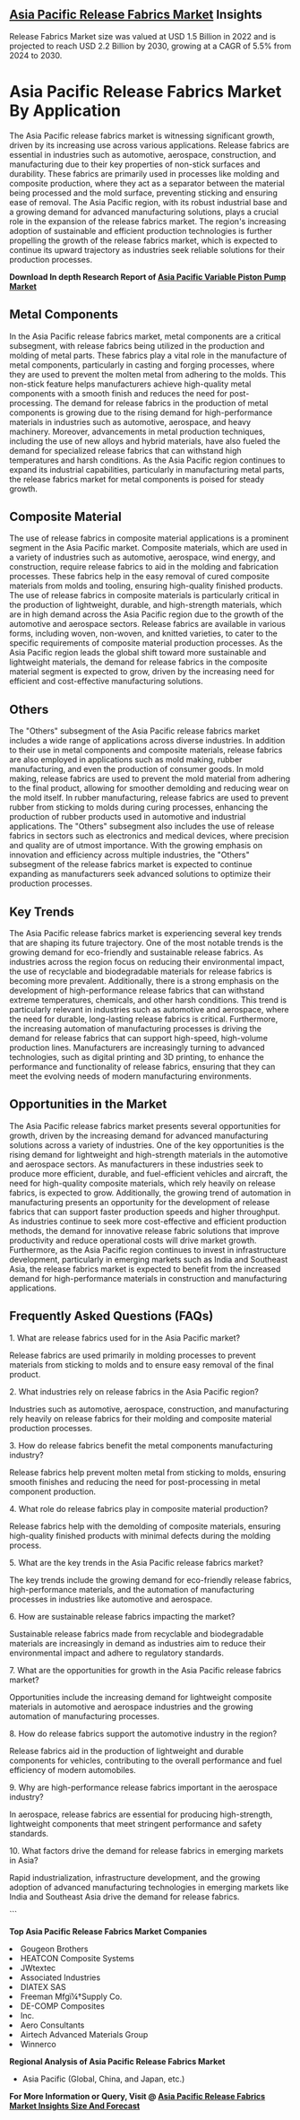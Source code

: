 <h2><a href="https://www.verifiedmarketreports.com/download-sample/?rid=327894&amp;utm_source=Github-Feb&amp;utm_medium=225" target="_blank">Asia Pacific Release Fabrics Market</a> Insights</h2><p>Release Fabrics Market size was valued at USD 1.5 Billion in 2022 and is projected to reach USD 2.2 Billion by 2030, growing at a CAGR of 5.5% from 2024 to 2030.</p><p><h1>Asia Pacific Release Fabrics Market By Application</h1> <p>The Asia Pacific release fabrics market is witnessing significant growth, driven by its increasing use across various applications. Release fabrics are essential in industries such as automotive, aerospace, construction, and manufacturing due to their key properties of non-stick surfaces and durability. These fabrics are primarily used in processes like molding and composite production, where they act as a separator between the material being processed and the mold surface, preventing sticking and ensuring ease of removal. The Asia Pacific region, with its robust industrial base and a growing demand for advanced manufacturing solutions, plays a crucial role in the expansion of the release fabrics market. The region's increasing adoption of sustainable and efficient production technologies is further propelling the growth of the release fabrics market, which is expected to continue its upward trajectory as industries seek reliable solutions for their production processes. <p><strong>Download In depth Research Report of <a href="https://www.verifiedmarketreports.com/download-sample/?rid=236118&amp;utm_source=Pulse-Dec&amp;utm_medium=225" target="_blank">Asia Pacific Variable Piston Pump Market</a></strong></p> <h2>Metal Components</h2> <p>In the Asia Pacific release fabrics market, metal components are a critical subsegment, with release fabrics being utilized in the production and molding of metal parts. These fabrics play a vital role in the manufacture of metal components, particularly in casting and forging processes, where they are used to prevent the molten metal from adhering to the molds. This non-stick feature helps manufacturers achieve high-quality metal components with a smooth finish and reduces the need for post-processing. The demand for release fabrics in the production of metal components is growing due to the rising demand for high-performance materials in industries such as automotive, aerospace, and heavy machinery. Moreover, advancements in metal production techniques, including the use of new alloys and hybrid materials, have also fueled the demand for specialized release fabrics that can withstand high temperatures and harsh conditions. As the Asia Pacific region continues to expand its industrial capabilities, particularly in manufacturing metal parts, the release fabrics market for metal components is poised for steady growth. <h2>Composite Material</h2> <p>The use of release fabrics in composite material applications is a prominent segment in the Asia Pacific market. Composite materials, which are used in a variety of industries such as automotive, aerospace, wind energy, and construction, require release fabrics to aid in the molding and fabrication processes. These fabrics help in the easy removal of cured composite materials from molds and tooling, ensuring high-quality finished products. The use of release fabrics in composite materials is particularly critical in the production of lightweight, durable, and high-strength materials, which are in high demand across the Asia Pacific region due to the growth of the automotive and aerospace sectors. Release fabrics are available in various forms, including woven, non-woven, and knitted varieties, to cater to the specific requirements of composite material production processes. As the Asia Pacific region leads the global shift toward more sustainable and lightweight materials, the demand for release fabrics in the composite material segment is expected to grow, driven by the increasing need for efficient and cost-effective manufacturing solutions. <h2>Others</h2> <p>The "Others" subsegment of the Asia Pacific release fabrics market includes a wide range of applications across diverse industries. In addition to their use in metal components and composite materials, release fabrics are also employed in applications such as mold making, rubber manufacturing, and even the production of consumer goods. In mold making, release fabrics are used to prevent the mold material from adhering to the final product, allowing for smoother demolding and reducing wear on the mold itself. In rubber manufacturing, release fabrics are used to prevent rubber from sticking to molds during curing processes, enhancing the production of rubber products used in automotive and industrial applications. The "Others" subsegment also includes the use of release fabrics in sectors such as electronics and medical devices, where precision and quality are of utmost importance. With the growing emphasis on innovation and efficiency across multiple industries, the "Others" subsegment of the release fabrics market is expected to continue expanding as manufacturers seek advanced solutions to optimize their production processes. <h2>Key Trends</h2> <p>The Asia Pacific release fabrics market is experiencing several key trends that are shaping its future trajectory. One of the most notable trends is the growing demand for eco-friendly and sustainable release fabrics. As industries across the region focus on reducing their environmental impact, the use of recyclable and biodegradable materials for release fabrics is becoming more prevalent. Additionally, there is a strong emphasis on the development of high-performance release fabrics that can withstand extreme temperatures, chemicals, and other harsh conditions. This trend is particularly relevant in industries such as automotive and aerospace, where the need for durable, long-lasting release fabrics is critical. Furthermore, the increasing automation of manufacturing processes is driving the demand for release fabrics that can support high-speed, high-volume production lines. Manufacturers are increasingly turning to advanced technologies, such as digital printing and 3D printing, to enhance the performance and functionality of release fabrics, ensuring that they can meet the evolving needs of modern manufacturing environments. <h2>Opportunities in the Market</h2> <p>The Asia Pacific release fabrics market presents several opportunities for growth, driven by the increasing demand for advanced manufacturing solutions across a variety of industries. One of the key opportunities is the rising demand for lightweight and high-strength materials in the automotive and aerospace sectors. As manufacturers in these industries seek to produce more efficient, durable, and fuel-efficient vehicles and aircraft, the need for high-quality composite materials, which rely heavily on release fabrics, is expected to grow. Additionally, the growing trend of automation in manufacturing presents an opportunity for the development of release fabrics that can support faster production speeds and higher throughput. As industries continue to seek more cost-effective and efficient production methods, the demand for innovative release fabric solutions that improve productivity and reduce operational costs will drive market growth. Furthermore, as the Asia Pacific region continues to invest in infrastructure development, particularly in emerging markets such as India and Southeast Asia, the release fabrics market is expected to benefit from the increased demand for high-performance materials in construction and manufacturing applications. <h2>Frequently Asked Questions (FAQs)</h2> <p>1. What are release fabrics used for in the Asia Pacific market?</p> <p>Release fabrics are used primarily in molding processes to prevent materials from sticking to molds and to ensure easy removal of the final product.</p> <p>2. What industries rely on release fabrics in the Asia Pacific region?</p> <p>Industries such as automotive, aerospace, construction, and manufacturing rely heavily on release fabrics for their molding and composite material production processes.</p> <p>3. How do release fabrics benefit the metal components manufacturing industry?</p> <p>Release fabrics help prevent molten metal from sticking to molds, ensuring smooth finishes and reducing the need for post-processing in metal component production.</p> <p>4. What role do release fabrics play in composite material production?</p> <p>Release fabrics help with the demolding of composite materials, ensuring high-quality finished products with minimal defects during the molding process.</p> <p>5. What are the key trends in the Asia Pacific release fabrics market?</p> <p>The key trends include the growing demand for eco-friendly release fabrics, high-performance materials, and the automation of manufacturing processes in industries like automotive and aerospace.</p> <p>6. How are sustainable release fabrics impacting the market?</p> <p>Sustainable release fabrics made from recyclable and biodegradable materials are increasingly in demand as industries aim to reduce their environmental impact and adhere to regulatory standards.</p> <p>7. What are the opportunities for growth in the Asia Pacific release fabrics market?</p> <p>Opportunities include the increasing demand for lightweight composite materials in automotive and aerospace industries and the growing automation of manufacturing processes.</p> <p>8. How do release fabrics support the automotive industry in the region?</p> <p>Release fabrics aid in the production of lightweight and durable components for vehicles, contributing to the overall performance and fuel efficiency of modern automobiles.</p> <p>9. Why are high-performance release fabrics important in the aerospace industry?</p> <p>In aerospace, release fabrics are essential for producing high-strength, lightweight components that meet stringent performance and safety standards.</p> <p>10. What factors drive the demand for release fabrics in emerging markets in Asia?</p> <p>Rapid industrialization, infrastructure development, and the growing adoption of advanced manufacturing technologies in emerging markets like India and Southeast Asia drive the demand for release fabrics.</p> ```</p><p><strong>Top Asia Pacific Release Fabrics Market Companies</strong></p><div data-test-id=""><p><li>Gougeon Brothers</li><li> HEATCON Composite Systems</li><li> JWtextec</li><li> Associated Industries</li><li> DIATEX SAS</li><li> Freeman Mfgï¼†Supply Co.</li><li> DE-COMP Composites</li><li>Inc.</li><li> Aero Consultants</li><li> Airtech Advanced Materials Group</li><li> Winnerco</li></p><div><strong>Regional Analysis of&nbsp;Asia Pacific Release Fabrics Market</strong></div><ul><li dir="ltr"><p dir="ltr">Asia Pacific (Global, China, and Japan, etc.)</p></li></ul><p><strong>For More Information or Query, Visit @&nbsp;</strong><strong><a href="https://www.verifiedmarketreports.com/product/release-fabrics-market/?utm_source=Github-Feb&amp;utm_medium=225" target="_blank">Asia Pacific Release Fabrics Market Insights Size And Forecast</a></strong></p></div><h2>&nbsp;</h2><div data-test-id="">&nbsp;</div>
